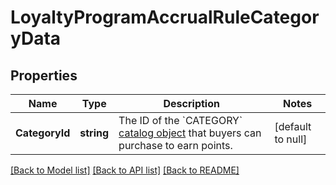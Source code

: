 # LoyaltyProgramAccrualRuleCategoryData

## Properties
Name | Type | Description | Notes
------------ | ------------- | ------------- | -------------
**CategoryId** | **string** | The ID of the &#x60;CATEGORY&#x60; [catalog object](https://developer.squareup.com/reference/square_2024-01-18/objects/CatalogObject) that buyers can purchase to earn points. | [default to null]

[[Back to Model list]](../README.md#documentation-for-models) [[Back to API list]](../README.md#documentation-for-api-endpoints) [[Back to README]](../README.md)

